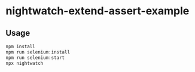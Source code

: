 # nightwatch-extend-assert-example


## Usage

```js
npm install
npm run selenium:install
npm run selenium:start
npx nightwatch
```
